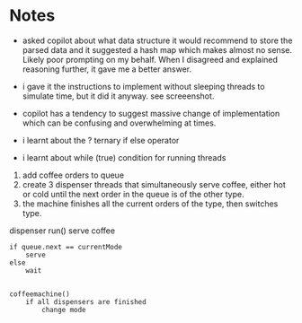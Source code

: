 # Notes

- asked copilot about what data structure it would recommend to store the parsed data and it suggested a hash map which makes almost no sense. Likely poor prompting on my behalf.
When I disagreed and explained reasoning further, it gave me a better answer.

- i gave it the instructions to implement without sleeping threads to simulate time, but it did it anyway. see screeenshot.

- copilot has a tendency to suggest massive change of implementation which can be confusing and overwhelming at times.

- i learnt about the ? ternary if else operator
- i learnt about while (true) condition for running threads 




1. add coffee orders to queue
2. create 3 dispenser threads that simultaneously serve coffee, either hot or cold until the next order in the queue is of the other type.
3. the machine finishes all the current orders of the type, then switches type.

dispenser run()
    serve coffee

    if queue.next == currentMode 
        serve
    else
        wait


    coffeemachine()
        if all dispensers are finished
            change mode


